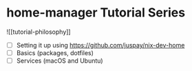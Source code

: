 
# home-manager Tutorial Series

![[tutorial-philosophy]]

- [ ] Setting it up using https://github.com/juspay/nix-dev-home
- [ ] Basics (packages, dotfiles)
- [ ] Services (macOS and Ubuntu)